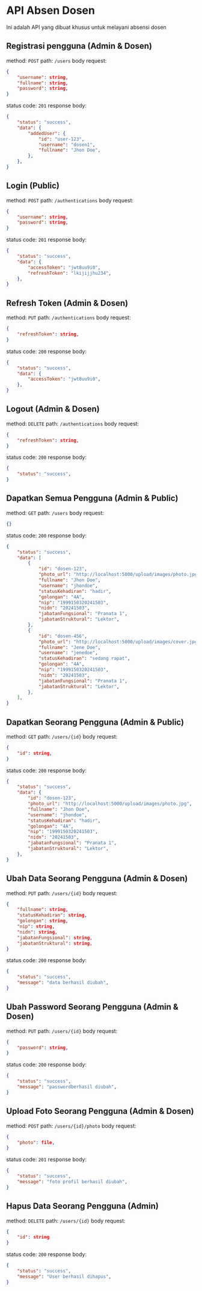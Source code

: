 # API Absen Dosen
Ini adalah API yang dibuat khusus untuk melayani absensi dosen

## Registrasi pengguna (Admin & Dosen)
method: ```POST```
path: ```/users```
body request:
```json
{
	"username": string,
	"fullname": string,
	"password": string,
}
```
status code: ```201```
response body:
```json
{
	"status": "success",
	"data": {
		"addedUser": {
			"id": "user-123",
			"username": "dosen1",
			"fullname": "Jhon Doe",
		},
	},
}
```
## Login (Public)
method: ```POST```
path: ```/authentications```
body request:
```json
{
	"username": string,
	"password": string,
}
```
status code: ```201```
response body:
```json
{
	"status": "success",
	"data": {
		"accessToken": "jwt8uu9i0",
		"refreshToken": "lkijijjhu234",
	},
}
```
## Refresh Token (Admin & Dosen)
method: ```PUT```
path: ```/authentications```
body request:
```json
{
	"refreshToken": string,
}
```
status code: ```200```
response body:
```json
{
	"status": "success",
	"data": {
		"accessToken": "jwt8uu9i0",
	},
}
```
## Logout (Admin & Dosen)
method: ```DELETE```
path: ```/authentications```
body request:
```json
{
	"refreshToken": string,
}
```
status code: ```200```
response body:
```json
{
	"status": "success",
}
```
## Dapatkan Semua Pengguna (Admin & Public)
method: ```GET```
path: ```/users```
body request:
```json
{}
```
status code: ```200```
response body:
```json
{
	"status": "success",
	"data": [
		{
			"id": "dosen-123",
			"photo_url": "http://localhost:5000/upload/images/photo.jpg",
			"fullname": "Jhon Doe",
			"username": "jhondoe",
			"statusKehadiran": "hadir",
			"golongan": "4A",
			"nip": "1999150320241503",
			"nidn": "20241503",
			"jabatanFungsional": "Pranata 1",
			"jabatanStruktural": "Lektor",
		},
		{
			"id": "dosen-456",
			"photo_url": "http://localhost:5000/upload/images/cover.jpg",
			"fullname": "Jene Doe",
			"username": "jenedoe",
			"statusKehadiran": "sedang rapat",
			"golongan": "4A",
			"nip": "1999150320241503",
			"nidn": "20241503",
			"jabatanFungsional": "Pranata 1",
			"jabatanStruktural": "Lektor",
		},
	],
}
```
## Dapatkan Seorang Pengguna (Admin & Public)
method: ```GET```
path: ```/users/{id}```
body request:
```json
{
	"id": string,
}
```
status code: ```200```
response body:
```json
{
	"status": "success",
	"data": {
		"id": "dosen-123",
		"photo_url": "http://localhost:5000/upload/images/photo.jpg",
		"fullname": "Jhon Doe",
		"username": "jhondoe",
		"statusKehadiran": "hadir",
		"golongan": "4A",
		"nip": "1999150320241503",
		"nidn": "20241503",
		"jabatanFungsional": "Pranata 1",
		"jabatanStruktural": "Lektor",
	},
}
```

## Ubah Data Seorang Pengguna (Admin & Dosen)
method: ```PUT```
path: ```/users/{id}```
body request:
```json
{
	"fullname": string,
	"statusKehadiran": string,
	"golongan": string,
	"nip": string,
	"nidn": string,
	"jabatanFungsional": string,
	"jabatanStruktural": string,
}
```
status code: ```200```
response body:
```json
{
	"status": "success",
	"message": "data berhasil diubah",
}
```

## Ubah Password Seorang Pengguna (Admin & Dosen)
method: ```PUT```
path: ```/users/{id}```
body request:
```json
{
	"password": string,
}
```
status code: ```200```
response body:
```json
{
	"status": "success",
	"message": "passwordberhasil diubah",
}
```
## Upload Foto Seorang Pengguna (Admin & Dosen)
method: ```POST```
path: ```/users/{id}/photo```
body request:
```json
{
	"photo": file,
}
```
status code: ```201```
response body:
```json
{
	"status": "success",
	"message": "foto profil berhasil diubah",
}
```
## Hapus Data Seorang Pengguna (Admin)
method: ```DELETE```
path: ```/users/{id}```
body request:
```json
{
	"id": string
}
```
status code: ```200```
response body:
```json
{
	"status": "success",
	"message": "User berhasil dihapus",
}
```

